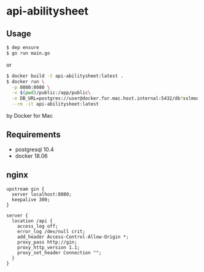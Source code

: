 # api-abilitysheet

## Usage

```bash
$ dep ensure
$ go run main.go
```

or

```bash
$ docker build -t api-abilitysheet:latest .
$ docker run \
  -p 8080:8080 \
  -v $(pwd)/public:/app/public\
  -e DB_URL=postgres://user@docker.for.mac.host.internal:5432/db?sslmode=disable \
  --rm -it api-abilitysheet:latest
```

by Docker for Mac

## Requirements

- postgresql 10.4
- docker 18.06

## nginx

```nginx
upstream gin {
  server localhost:8080;
  keepalive 300;
}

server {
  location /api {
    access_log off;
    error_log /dev/null crit;
    add_header Access-Control-Allow-Origin *;
    proxy_pass http://gin;
    proxy_http_version 1.1;
    proxy_set_header Connection "";
  }
}
```
